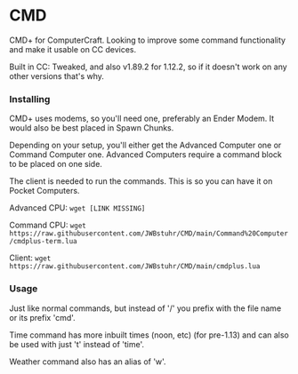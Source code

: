 # CMD
CMD+ for ComputerCraft. Looking to improve some command functionality and make it usable on CC devices.

Built in CC: Tweaked, and also v1.89.2 for 1.12.2, so if it doesn't work on any other versions that's why.

### Installing
CMD+ uses modems, so you'll need one, preferably an Ender Modem. It would also be best placed in Spawn Chunks.

Depending on your setup, you'll either get the Advanced Computer one or Command Computer one.
Advanced Computers require a command block to be placed on one side.

The client is needed to run the commands. This is so you can have it on Pocket Computers.

Advanced CPU:
`wget [LINK MISSING]`

Command CPU:
`wget https://raw.githubusercontent.com/JWBstuhr/CMD/main/Command%20Computer/cmdplus-term.lua`

Client:
`wget https://raw.githubusercontent.com/JWBstuhr/CMD/main/cmdplus.lua`

### Usage
Just like normal commands, but instead of '/' you prefix with the file name or its prefix 'cmd'.

Time command has more inbuilt times (noon, etc) (for pre-1.13) and can also be used with just 't' instead of 'time'.

Weather command also has an alias of 'w'.
